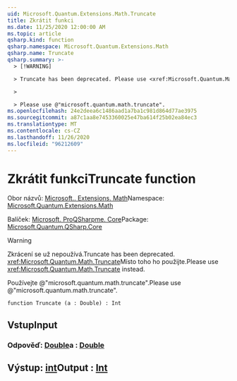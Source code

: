```yaml
---
uid: Microsoft.Quantum.Extensions.Math.Truncate
title: Zkrátit funkci
ms.date: 11/25/2020 12:00:00 AM
ms.topic: article
qsharp.kind: function
qsharp.namespace: Microsoft.Quantum.Extensions.Math
qsharp.name: Truncate
qsharp.summary: >-
  > [!WARNING]

  > Truncate has been deprecated. Please use <xref:Microsoft.Quantum.Math.Truncate> instead.

  >

  > Please use @"microsoft.quantum.math.truncate".
ms.openlocfilehash: 24e2deea6c1486aad1a7ba1c981d864d77ae3975
ms.sourcegitcommit: a87c1aa8e7453360025e47ba614f25b02ea84ec3
ms.translationtype: MT
ms.contentlocale: cs-CZ
ms.lasthandoff: 11/26/2020
ms.locfileid: "96212609"
---
```

# <a name="truncate-function"></a><span data-ttu-id="01262-102">Zkrátit funkci</span><span class="sxs-lookup"><span data-stu-id="01262-102">Truncate function</span></span>

<span data-ttu-id="01262-103">Obor názvů: [Microsoft.. Extensions. Math](xref:Microsoft.Quantum.Extensions.Math)</span><span class="sxs-lookup"><span data-stu-id="01262-103">Namespace: [Microsoft.Quantum.Extensions.Math](xref:Microsoft.Quantum.Extensions.Math)</span></span>

<span data-ttu-id="01262-104">Balíček: [Microsoft. ProQSharpme. Core](https://nuget.org/packages/Microsoft.Quantum.QSharp.Core)</span><span class="sxs-lookup"><span data-stu-id="01262-104">Package: [Microsoft.Quantum.QSharp.Core](https://nuget.org/packages/Microsoft.Quantum.QSharp.Core)</span></span>


> [!WARNING]
> <span data-ttu-id="01262-105">Zkrácení se už nepoužívá.</span><span class="sxs-lookup"><span data-stu-id="01262-105">Truncate has been deprecated.</span></span> <span data-ttu-id="01262-106"><xref:Microsoft.Quantum.Math.Truncate>Místo toho ho použijte.</span><span class="sxs-lookup"><span data-stu-id="01262-106">Please use <xref:Microsoft.Quantum.Math.Truncate> instead.</span></span>
>
> <span data-ttu-id="01262-107">Používejte @"microsoft.quantum.math.truncate".</span><span class="sxs-lookup"><span data-stu-id="01262-107">Please use @"microsoft.quantum.math.truncate".</span></span>



```qsharp
function Truncate (a : Double) : Int
```


## <a name="input"></a><span data-ttu-id="01262-108">Vstup</span><span class="sxs-lookup"><span data-stu-id="01262-108">Input</span></span>

### <a name="a--double"></a><span data-ttu-id="01262-109">Odpověď: [Double](xref:microsoft.quantum.lang-ref.double)</span><span class="sxs-lookup"><span data-stu-id="01262-109">a : [Double](xref:microsoft.quantum.lang-ref.double)</span></span>





## <a name="output--int"></a><span data-ttu-id="01262-110">Výstup: [int](xref:microsoft.quantum.lang-ref.int)</span><span class="sxs-lookup"><span data-stu-id="01262-110">Output : [Int](xref:microsoft.quantum.lang-ref.int)</span></span>

